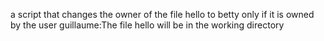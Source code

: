 a script that changes the owner of the file hello to betty only if it is owned by the user guillaume:The file hello will be in the working directory

